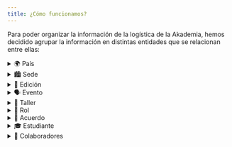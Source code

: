 ```yaml
---
title: ¿Cómo funcionamos?
---
```


Para poder organizar la información de la logística de la Akademia, hemos decidido agrupar la información en distintas entidades que se relacionan entre ellas:

<details>
<summary>🌍 País</summary>
Nación en la que se desarrolla una actividad de la Akademia en concreto.
</details>

<details>
<summary>🏙️ Sede</summary>
Dentro de un país, ciudades en las que tienen lugar las actividades de la Akademia.
<ul>
    <li>Un país puede contener una o varias sedes.</li>
</ul>
</details>

<details>
<summary>📅 Edición</summary>
Espacio temporal (en forma de año) en el que se dan las actividades de la Akademia.
<ul>
    <li>Una sede puede organizar una o varias ediciones.</li>
</ul>
</details>

<details>
<summary>🗣 Evento</summary>
Actividad orientada a los colaboradores y miembros del Konsejo para organizar la logística y el funcionamiento de la Akademia.
<ul>
    <li>Una sede puede organizar de uno a varios eventos.</li>
    <li>Una temporada puede incluir de uno a varios eventos.</li>
</ul>
</details>

<details>
<summary>📝 Taller</summary>
Actividad orientada al desarrollo personal de los estudiantes.
<ul>
    <li>Una sede puede organizar de uno a varios talleres.</li>
    <li>Una temporada puede incluir de uno a varios talleres.</li>
</ul>
</details>

<details>
<summary>👤 Rol</summary>
Cargo o responsabilidad de un miembro de la Akademia dentro de la organización (estudiante, facilitador, etc).
</details>

<details>
<summary>📜 Acuerdo</summary>
Conjunto de convenios que un miembro debe firmar para desempeñar su rol dentro de la organización.
<ul>
    <li>Un rol puede definir de uno a varios acuerdos.</li>
    <li>Una edición puede contener de uno a varios acuerdos.</li>
    <li>Una sede puede albergar de uno a varios acuerdos.</li>
</ul>
</details>

<details>
<summary>🎓 Estudiante</summary>
Miembro de la organización cuyo objetivo es recibir los talleres organizados.
<ul>
    <li>Un estudiante crea un acuerdo si su rol es "student".</li>
</ul>
</details>

<details>
<summary>🤝 Colaboradores</summary>
Miembro de la organización cuyo objetivo es organizar la logística de las actividades.
<ul>
    <li>Un colaborador crea un acuerdo si su rol es "colaborativo".</li>
    <li>Un colaborador puede organizar de uno a varios talleres.</li>
</ul>
</details>
